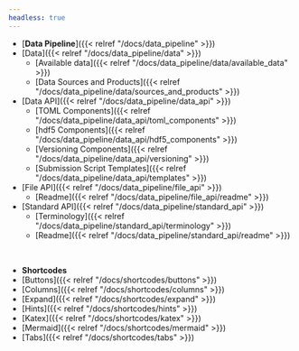 ```yaml
---
headless: true
---
```


- [**Data Pipeline**]({{< relref "/docs/data_pipeline" >}})
- [Data]({{< relref "/docs/data_pipeline/data" >}})
  - [Available data]({{< relref "/docs/data_pipeline/data/available_data" >}})
  - [Data Sources and Products]({{< relref "/docs/data_pipeline/data/sources_and_products" >}})
- [Data API]({{< relref "/docs/data_pipeline/data_api" >}})
  - [TOML Components]({{< relref "/docs/data_pipeline/data_api/toml_components" >}})
  - [hdf5 Components]({{< relref "/docs/data_pipeline/data_api/hdf5_components" >}})
  - [Versioning Components]({{< relref "/docs/data_pipeline/data_api/versioning" >}})
  - [Submission Script Templates]({{< relref "/docs/data_pipeline/data_api/templates" >}})
- [File API]({{< relref "/docs/data_pipeline/file_api" >}})
  - [Readme]({{< relref "/docs/data_pipeline/file_api/readme" >}})
- [Standard API]({{< relref "/docs/data_pipeline/standard_api" >}})
  - [Terminology]({{< relref "/docs/data_pipeline/standard_api/terminology" >}})
  - [Readme]({{< relref "/docs/data_pipeline/standard_api/readme" >}})
<br />

- **Shortcodes**
- [Buttons]({{< relref "/docs/shortcodes/buttons" >}})
- [Columns]({{< relref "/docs/shortcodes/columns" >}})
- [Expand]({{< relref "/docs/shortcodes/expand" >}})
- [Hints]({{< relref "/docs/shortcodes/hints" >}})
- [Katex]({{< relref "/docs/shortcodes/katex" >}})
- [Mermaid]({{< relref "/docs/shortcodes/mermaid" >}})
- [Tabs]({{< relref "/docs/shortcodes/tabs" >}})
<br />
